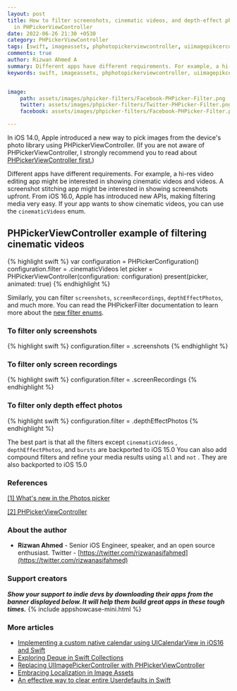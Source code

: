 ```yaml
---
layout: post
title: How to filter screenshots, cinematic videos, and depth-effect photos
  in PHPickerViewController
date: 2022-06-26 21:30 +0530
category: PHPickerViewController
tags: [swift, imageassets, phphotopickerviewcontroller, uiimagepikcercontroller, images, phpicker, photolibrary]
comments: true
author: Rizwan Ahmed A
summary: Different apps have different requirements. For example, a hi-res video editing app might be interested in showing cinematic videos and videos. From iOS 16.0, Apple has introduced new APIs, making filtering media very easy. Read the article to learn more. 
keywords: swift, imageassets, phphotopickerviewcontroller, uiimagepikcercontroller, images, phpicker, photolibrary


image:
    path: assets/images/phpicker-filters/Facebook-PHPicker-Filter.png
    twitter: assets/images/phpicker-filters/Twitter-PHPicker-Filter.png
    facebook: assets/images/phpicker-filters/Facebook-PHPicker-Filter.png

---
```


In iOS 14.0, Apple introduced a new way to pick images from the device's photo library using PHPickerViewController. 
(If you are not aware of PHPickerViewController, I strongly recommend you to read about [PHPickerViewController first.](https://ohmyswift.com/blog/2020/08/29/replacing-uiimagepickercontroller-with-phpickerviewcontroller/))

Different apps have different requirements. For example, a hi-res video editing app might be interested in showing cinematic videos and videos. 
A screenshot stitching app might be interested in showing screenshots upfront. From iOS 16.0, Apple has introduced new APIs, making filtering media very easy. 
If your app wants to show cinematic videos, you can use the `cinematicVideos` enum. 

## PHPickerViewController example of filtering cinematic videos
{% highlight swift %}
var configuration = PHPickerConfiguration()
configuration.filter = .cinematicVideos
let picker = PHPickerViewController(configuration: configuration)
present(picker, animated: true)
{% endhighlight %}

Similarly, you can filter `screenshots`, `screenRecordings`, `depthEffectPhotos`, and much more. You can read the 
PHPickerFilter documentation to learn more about the [new filter enums](https://developer.apple.com/documentation/photokit/phpickerfilter). 

### To filter only screenshots 
{% highlight swift %}
configuration.filter = .screenshots
{% endhighlight %}

### To filter only screen recordings 
{% highlight swift %}
configuration.filter = .screenRecordings
{% endhighlight %}

### To filter only depth effect photos 
{% highlight swift %}
configuration.filter = .depthEffectPhotos
{% endhighlight %}


The best part is that all the filters except `cinematicVideos` , `depthEffectPhotos`, and `bursts` are backported to iOS 15.0 
You can also add compound filters and refine your media results using `all` and `not` . They are also backported to iOS 15.0

### References

[[1] What's new in the Photos picker](https://developer.apple.com/videos/play/wwdc2022/10023/)

[[2] PHPickerViewController ](https://developer.apple.com/documentation/photokit/phpickerviewcontroller)

### About the author

-   **Rizwan Ahmed**  - Senior iOS Engineer, speaker, and an open source enthusiast. Twitter -  [https://twitter.com/rizwanasifahmed](https://twitter.com/rizwanasifahmed)

### Support creators
  **_Show your support to indie devs by downloading their apps from the banner displayed below. It will help them build great apps in these tough times._**
{% include appshowcase-mini.html %}

### More articles

- [Implementing a custom native calendar using UICalendarView in iOS16 and Swift](/blog/2022/06/12/implementing-a-custom-native-calendar-using-uicalendarview-in-ios16-and-swift/)
- [Exploring Deque in Swift Collections](/blog/2021/04/14/exploring-deque-in-swift-collections/)
- [Replacing UIImagePickerController with PHPickerViewController](/blog/2020/08/29/replacing-uiimagepickercontroller-with-phpickerviewcontroller/)
- [Embracing Localization in Image Assets](/blog/2020/06/14/embracing-localization-in-image-assets/)
- [An effective way to clear entire Userdefaults in Swift](/blog/2020/05/19/an-effective-way-to-clear-entire-userdefaults-in-swift/)

